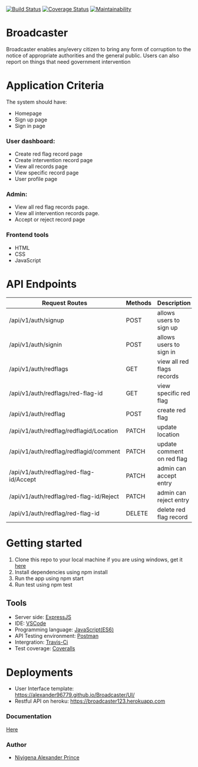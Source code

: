 [![Build Status](https://travis-ci.org/Alexander96779/Broadcaster.svg?branch=develop)](https://travis-ci.org/Alexander96779/Broadcaster) [![Coverage Status](https://coveralls.io/repos/github/Alexander96779/Broadcaster/badge.svg?branch=bg-eslintconfig-170002851)](https://coveralls.io/github/Alexander96779/Broadcaster?branch=bg-eslintconfig-170002851) [![Maintainability](https://api.codeclimate.com/v1/badges/8b53731a45e4dee5b10c/maintainability)](https://codeclimate.com/github/Alexander96779/Broadcaster/maintainability)

# Broadcaster
 Broadcaster enables any/every citizen to bring any form of corruption to the notice of appropriate authorities and the general public. Users can also report on things that need government intervention

# Application Criteria
The system should have:
- Homepage
- Sign up page
- Sign in page
### User dashboard:
- Create red flag record page
- Create intervention record page
- View all records page
- View specific record page
- User profile page
### Admin:
- View all red flag records page.
- View all intervention records page.
- Accept or reject record page

### Frontend tools
- HTML
- CSS
- JavaScript
# API Endpoints
| Request Routes                         | Methods   | Description 
| ---------------------                  | --------- | ------------------
| /api/v1/auth/signup                    |   POST    | allows users to sign up
| /api/v1/auth/signin                    |   POST    | allows users to sign in
| /api/v1/auth/redflags                  |   GET     | view all red flags records
| /api/v1/auth/redflags/red-flag-id      |   GET     | view specific red flag
| /api/v1/auth/redflag                   |   POST    | create red flag
| /api/v1/auth/redflag/redflagid/Location|   PATCH   | update location
| /api/v1/auth/redflag/redflagid/comment |   PATCH   | update comment on red flag
| /api/v1/auth/redflag/red-flag-id/Accept|   PATCH   | admin can accept entry
| /api/v1/auth/redflag/red-flag-id/Reject|   PATCH   | admin can reject entry
| /api/v1/auth/redflag/red-flag-id       |   DELETE  | delete red flag record

# Getting started
1. Clone this repo to your local machine if you are using windows, get it [here](https://github.com/Alexander96779/Broadcaster)
2. Install dependencies using npm install
3. Run the app using npm start
4. Run test using npm test

## Tools
- Server side: [ExpressJS](http://expressjs.com/)
- IDE: [VSCode](https://code.visualstudio.com)
- Programming language: [JavaScript(ES6)](https://developer.mozilla.org/en-US/docs/Web/JavaScript/)
- API Testing environment: [Postman](https://www.getpostman.com)
- Intergration: [Travis-Ci](travis-ci.org)
- Test coverage: [Coveralls](coveralls.io)

# Deployments
- User Interface template: https://alexander96779.github.io/Broadcaster/UI/
- Restful API on heroku: https://broadcaster123.herokuapp.com

### Documentation
[Here](https://documenter.getpostman.com/view/9618463/SW7gTPzs?version=latest)
### Author
- [Niyigena Alexander Prince](https://github.com/Alexander96779)
